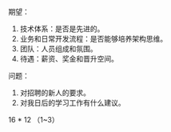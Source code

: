 期望：
1. 技术体系：是否是先进的。
2. 业务和日常开发流程：是否能够培养架构思维。
3. 团队：人员组成和氛围。
4. 待遇：薪资、奖金和晋升空间。

问题：
1. 对招聘的新人的要求。
2. 对我日后的学习工作有什么建议。

16 * 12 （1~3）